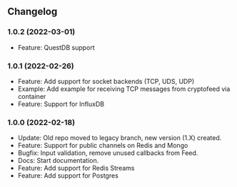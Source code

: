 ## Changelog

### 1.0.2 (2022-03-01)
  * Feature: QuestDB support

### 1.0.1 (2022-02-26)
  * Feature: Add support for socket backends (TCP, UDS, UDP)
  * Example: Add example for receiving TCP messages from cryptofeed via container
  * Feature: Support for InfluxDB

### 1.0.0 (2022-02-18)
  * Update: Old repo moved to legacy branch, new version (1.X) created.
  * Feature: Support for public channels on Redis and Mongo
  * Bugfix: Input validation, remove unused callbacks from Feed.
  * Docs: Start documentation.
  * Feature: Add support for Redis Streams
  * Feature: Add support for Postgres
